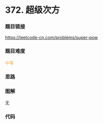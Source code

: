 # 372. 超级次方

### 题目链接

https://leetcode-cn.com/problems/super-pow

### 题目难度

<font color=#F0AD4E>中等</font>

### 思路



### 图解

无

### 代码

```python
```